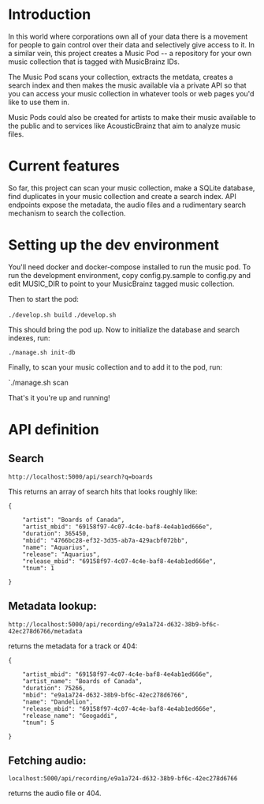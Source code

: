 # Introduction

In this world where corporations own all of your data there is a movement for
people to gain control over their data and selectively give access to it. In a similar
vein, this project creates a Music Pod -- a repository for your own music collection
that is tagged with MusicBrainz IDs.

The Music Pod scans your collection, extracts the metdata, creates a search index
and then makes the music available via a private API so that you can access your music
collection in whatever tools or web pages you'd like to use them in.

Music Pods could also be created for artists to make their music available to the
public and to services like AcousticBrainz that aim to analyze music files.

# Current features

So far, this project can scan your music collection, make a SQLite database,
find duplicates in your music collection and create a search index. API endpoints
expose the metadata, the audio files and a rudimentary search mechanism to search 
the collection.

# Setting up the dev environment

You'll need docker and docker-compose installed to run the music pod. To run the 
development environment, copy config.py.sample to config.py and edit MUSIC_DIR
to point to your MusicBrainz tagged music collection.

Then to start the pod:

`./develop.sh build`
`./develop.sh`

This should bring the pod up. Now to initialize the database and search indexes, run:

`./manage.sh init-db`

Finally, to scan your music collection and to add it to the pod, run:

`./manage.sh scan

That's it you're up and running!


# API definition

## Search

`http://localhost:5000/api/search?q=boards`

This returns an array of search hits that looks roughly like:

```
{

    "artist": "Boards of Canada",
    "artist_mbid": "69158f97-4c07-4c4e-baf8-4e4ab1ed666e",
    "duration": 365450,
    "mbid": "4766bc28-ef32-3d35-ab7a-429acbf072bb",
    "name": "Aquarius",
    "release": "Aquarius",
    "release_mbid": "69158f97-4c07-4c4e-baf8-4e4ab1ed666e",
    "tnum": 1

}
```

## Metadata lookup:

`http://localhost:5000/api/recording/e9a1a724-d632-38b9-bf6c-42ec278d6766/metadata`

returns the metadata for a track or 404:

```
{

    "artist_mbid": "69158f97-4c07-4c4e-baf8-4e4ab1ed666e",
    "artist_name": "Boards of Canada",
    "duration": 75266,
    "mbid": "e9a1a724-d632-38b9-bf6c-42ec278d6766",
    "name": "Dandelion",
    "release_mbid": "69158f97-4c07-4c4e-baf8-4e4ab1ed666e",
    "release_name": "Geogaddi",
    "tnum": 5

}
```

## Fetching audio:

`localhost:5000/api/recording/e9a1a724-d632-38b9-bf6c-42ec278d6766`

returns the audio file or 404.
